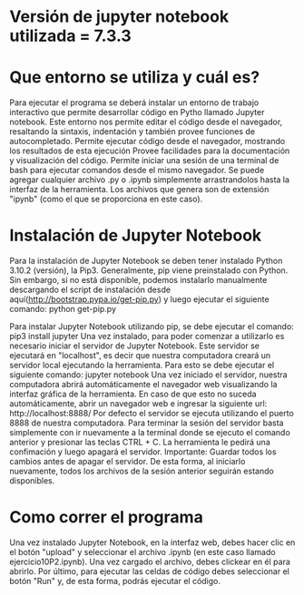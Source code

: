 # Versión de jupyter notebook utilizada = 7.3.3

# Que entorno se utiliza y cuál es?
Para ejecutar el programa se deberá instalar  un entorno de trabajo interactivo que permite desarrollar código en Pytho llamado Jupyter notebook.
Este entorno nos permite editar el código desde el navegador, resaltando la sintaxis, indentación y también provee funciones de autocompletado. Permite ejecutar código desde el navegador, mostrando los resultados de esta ejecución Provee facilidades para la documentación y visualización del código. Permite iniciar una sesión de una terminal de bash para ejecutar comandos desde el mismo navegador. Se puede agregar cualquier archivo .py o .ipynb simplemente arrastrandolos hasta la interfaz de la herramienta. Los archivos que genera son de extensión "ipynb" (como el que se proporciona en este caso).

# Instalación de Jupyter Notebook
Para la instalación de Jupyter Notebook se deben tener instalado Python 3.10.2 (versión), la Pip3.
Generalmente, pip viene preinstalado con Python. Sin embargo, si no está disponible, podemos instalarlo manualmente descargando el script de instalación desde aquí(http://bootstrap.pypa.io/get-pip.py) y luego ejecutar el siguiente comando:
python get-pip.py

Para instalar Jupyter Notebook utilizando pip, se debe ejecutar el comando: pip3 install jupyter
Una vez instalado, para poder comenzar a utilizarlo es necesario iniciar el servidor de Jupyter Notebook. Este servidor se ejecutará en "localhost", es decir que nuestra computadora creará un servidor local ejecutando la herramienta. Para esto se debe ejecutar el siguiente comando: jupyter notebook
Una vez iniciado el servidor, nuestra computadora abrirá automáticamente el navegador web visualizando la interfaz gráfica de la herramienta. En caso de que esto no suceda automáticamente, abrir un navegador web e ingresar la siguiente url: http://localhost:8888/ Por defecto el servidor se ejecuta utilizando el puerto 8888 de nuestra computadora.
Para terminar la sesión del servidor basta simplemente con ir nuevamente a la terminal donde se ejecuto el comando anterior y presionar las teclas CTRL + C. La herramienta le pedirá una confimación y luego apagará el servidor. Importante: Guardar todos los cambios antes de apagar el servidor. De esta forma, al iniciarlo nuevamente, todos los archivos de la sesión anterior seguirán estando disponibles.

# Como correr el programa 
Una vez instalado Jupyter Notebook, en la interfaz web, debes hacer clic en el botón "upload" y seleccionar el archivo
.ipynb (en este caso llamado ejercicio10P2.ipynb). Una vez cargado el archivo, debes clickear en él para abrirlo. 
  Por último, para ejecutar las celdas de código debes seleccionar el botón "Run" y, de esta forma, podrás ejecutar el código.